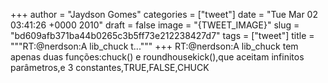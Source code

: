 
+++
author = "Jaydson Gomes"
categories = ["tweet"]
date = "Tue Mar 02 03:41:26 +0000 2010"
draft = false
image = "{TWEET_IMAGE}"
slug = "bd609afb371ba44b0265c3b5ff73e212238427d7"
tags = ["tweet"]
title = """RT:@nerdson:A lib_chuck t..."""
+++
RT:@nerdson:A lib_chuck tem apenas duas funções:chuck() e roundhousekick(),que aceitam infinitos parâmetros,e 3 constantes,TRUE,FALSE,CHUCK
